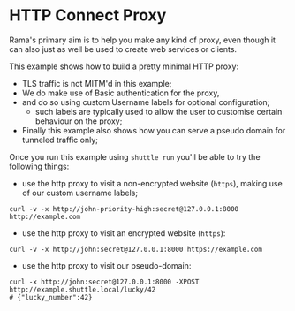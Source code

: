# HTTP Connect Proxy

Rama's primary aim is to help you make any kind of proxy,
even though it can also just as well be used to create web services or clients.

This example shows how to build a pretty minimal HTTP proxy:

- TLS traffic is not MITM'd in this example;
- We do make use of Basic authentication for the proxy,
- and do so using custom Username labels for optional configuration;
  - such labels are typically used to allow the user to customise certain behaviour on the proxy;
- Finally this example also shows how you can serve a pseudo domain for tunneled traffic only;

Once you run this example using `shuttle run` you'll be able to try the following things:

- use the http proxy to visit a non-encrypted website (`https`), making use of our custom username labels;
```
curl -v -x http://john-priority-high:secret@127.0.0.1:8000 http://example.com
```
- use the http proxy to visit an encrypted website (`https`):
```
curl -v -x http://john:secret@127.0.0.1:8000 https://example.com
```
- use the http proxy to visit our pseudo-domain:
```
curl -x http://john:secret@127.0.0.1:8000 -XPOST http://example.shuttle.local/lucky/42
# {"lucky_number":42}
```

